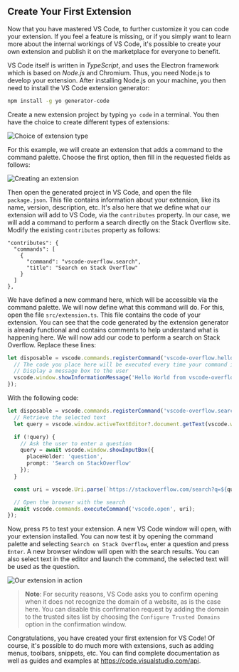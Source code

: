 ## Create Your First Extension

Now that you have mastered VS Code, to further customize it you can code your extension. If you feel a feature is missing, or if you simply want to learn more about the internal workings of VS Code, it's possible to create your own extension and publish it on the marketplace for everyone to benefit.

VS Code itself is written in _TypeScript_, and uses the Electron framework which is based on _Node.js_ and Chromium. Thus, you need Node.js to develop your extension. After installing Node.js on your machine, you then need to install the VS Code extension generator:

```bash
npm install -g yo generator-code
```

Create a new extension project by typing `yo code` in a terminal. You then have the choice to create different types of extensions:

![Choice of extension type](./images/extension-types.png)

For this example, we will create an extension that adds a command to the command palette. Choose the first option, then fill in the requested fields as follows:

![Creating an extension](./images/extension-create.png)

Then open the generated project in VS Code, and open the file `package.json`. This file contains information about your extension, like its name, version, description, etc. It's also here that we define what our extension will add to VS Code, via the `contributes` property. In our case, we will add a command to perform a search directly on the Stack Overflow site. Modify the existing `contributes` property as follows:

```
"contributes": {
  "commands": [
    {
      "command": "vscode-overflow.search",
      "title": "Search on Stack Overflow"
    }
  ]
},
```

We have defined a new command here, which will be accessible via the command palette. We will now define what this command will do. For this, open the file `src/extension.ts`. This file contains the code of your extension. You can see that the code generated by the extension generator is already functional and contains comments to help understand what is happening here. We will now add our code to perform a search on Stack Overflow. Replace these lines:

```typescript
let disposable = vscode.commands.registerCommand('vscode-overflow.helloWorld', () => {
  // The code you place here will be executed every time your command is executed
  // Display a message box to the user
  vscode.window.showInformationMessage('Hello World from vscode-overflow!');
});
```

With the following code:

```typescript
let disposable = vscode.commands.registerCommand('vscode-overflow.search', async () => {
  // Retrieve the selected text
  let query = vscode.window.activeTextEditor?.document.getText(vscode.window.activeTextEditor.selection);

  if (!query) {
    // Ask the user to enter a question
    query = await vscode.window.showInputBox({
      placeHolder: 'question',
      prompt: 'Search on StackOverflow'
    });
  }

  const uri = vscode.Uri.parse(`https://stackoverflow.com/search?q=${query}`);

  // Open the browser with the search
  await vscode.commands.executeCommand('vscode.open', uri);
});
```

Now, press `F5` to test your extension. A new VS Code window will open, with your extension installed. You can now test it by opening the command palette and selecting `Search on Stack Overflow`, enter a question and press `Enter`. A new browser window will open with the search results. You can also select text in the editor and launch the command, the selected text will be used as the question.

![Our extension in action](./images/extension-run.png)

> **Note**: For security reasons, VS Code asks you to confirm opening when it does not recognize the domain of a website, as is the case here. You can disable this confirmation request by adding the domain to the trusted sites list by choosing the `Configure Trusted Domains` option in the confirmation window.

Congratulations, you have created your first extension for VS Code! Of course, it's possible to do much more with extensions, such as adding menus, toolbars, snippets, etc. You can find complete documentation as well as guides and examples at https://code.visualstudio.com/api.
